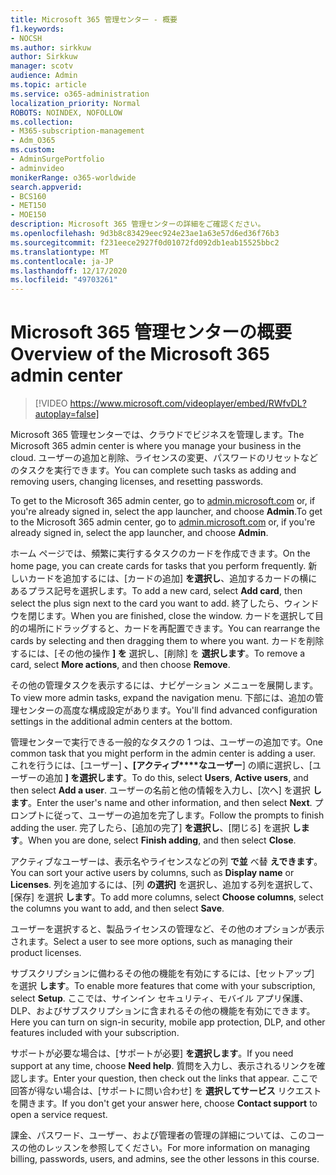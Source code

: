 ```yaml
---
title: Microsoft 365 管理センター - 概要
f1.keywords:
- NOCSH
ms.author: sirkkuw
author: Sirkkuw
manager: scotv
audience: Admin
ms.topic: article
ms.service: o365-administration
localization_priority: Normal
ROBOTS: NOINDEX, NOFOLLOW
ms.collection:
- M365-subscription-management
- Adm_O365
ms.custom:
- AdminSurgePortfolio
- adminvideo
monikerRange: o365-worldwide
search.appverid:
- BCS160
- MET150
- MOE150
description: Microsoft 365 管理センターの詳細をご確認ください。
ms.openlocfilehash: 9d3b8c83429eec924e23ae1a63e57d6ed36f76b3
ms.sourcegitcommit: f231eece2927f0d01072fd092db1eab15525bbc2
ms.translationtype: MT
ms.contentlocale: ja-JP
ms.lasthandoff: 12/17/2020
ms.locfileid: "49703261"
---
```

# <a name="overview-of-the-microsoft-365-admin-center"></a><span data-ttu-id="59378-103">Microsoft 365 管理センターの概要</span><span class="sxs-lookup"><span data-stu-id="59378-103">Overview of the Microsoft 365 admin center</span></span>

> [!VIDEO https://www.microsoft.com/videoplayer/embed/RWfvDL?autoplay=false]

<span data-ttu-id="59378-104">Microsoft 365 管理センターでは、クラウドでビジネスを管理します。</span><span class="sxs-lookup"><span data-stu-id="59378-104">The Microsoft 365 admin center is where you manage your business in the cloud.</span></span> <span data-ttu-id="59378-105">ユーザーの追加と削除、ライセンスの変更、パスワードのリセットなどのタスクを実行できます。</span><span class="sxs-lookup"><span data-stu-id="59378-105">You can complete such tasks as adding and removing users, changing licenses, and resetting passwords.</span></span> 

<span data-ttu-id="59378-106">To get to the Microsoft 365 admin center, go to [admin.microsoft.com](https://admin.microsoft.com) or, if you're already signed in, select the app launcher, and choose **Admin**.</span><span class="sxs-lookup"><span data-stu-id="59378-106">To get to the Microsoft 365 admin center, go to [admin.microsoft.com](https://admin.microsoft.com) or, if you're already signed in, select the app launcher, and choose **Admin**.</span></span>

<span data-ttu-id="59378-107">ホーム ページでは、頻繁に実行するタスクのカードを作成できます。</span><span class="sxs-lookup"><span data-stu-id="59378-107">On the home page, you can create cards for tasks that you perform frequently.</span></span> <span data-ttu-id="59378-108">新しいカードを追加するには、[カードの追加] **を選択し**、追加するカードの横にあるプラス記号を選択します。</span><span class="sxs-lookup"><span data-stu-id="59378-108">To add a new card, select **Add card**, then select the plus sign next to the card you want to add.</span></span> <span data-ttu-id="59378-109">終了したら、ウィンドウを閉じます。</span><span class="sxs-lookup"><span data-stu-id="59378-109">When you are finished, close the window.</span></span> <span data-ttu-id="59378-110">カードを選択して目的の場所にドラッグすると、カードを再配置できます。</span><span class="sxs-lookup"><span data-stu-id="59378-110">You can rearrange the cards by selecting and then dragging them to where you want.</span></span> <span data-ttu-id="59378-111">カードを削除するには、[その他の操作 **] を** 選択し、[削除] を **選択します**。</span><span class="sxs-lookup"><span data-stu-id="59378-111">To remove a card, select **More actions**, and then choose **Remove**.</span></span>

<span data-ttu-id="59378-112">その他の管理タスクを表示するには、ナビゲーション メニューを展開します。</span><span class="sxs-lookup"><span data-stu-id="59378-112">To view more admin tasks, expand the navigation menu.</span></span> <span data-ttu-id="59378-113">下部には、追加の管理センターの高度な構成設定があります。</span><span class="sxs-lookup"><span data-stu-id="59378-113">You'll find advanced configuration settings in the additional admin centers at the bottom.</span></span>

<span data-ttu-id="59378-114">管理センターで実行できる一般的なタスクの 1 つは、ユーザーの追加です。</span><span class="sxs-lookup"><span data-stu-id="59378-114">One common task that you might perform in the admin center is adding a user.</span></span> <span data-ttu-id="59378-115">これを行うには、[ユーザー] **、[アクティブ\*\*\*\*なユーザー**] の順に選択し、[ユーザーの追加 **] を選択します**。</span><span class="sxs-lookup"><span data-stu-id="59378-115">To do this, select **Users**, **Active users**, and then select **Add a user**.</span></span> <span data-ttu-id="59378-116">ユーザーの名前と他の情報を入力し、[次へ] を選択 **します**。</span><span class="sxs-lookup"><span data-stu-id="59378-116">Enter the user's name and other information, and then select **Next**.</span></span> <span data-ttu-id="59378-117">プロンプトに従って、ユーザーの追加を完了します。</span><span class="sxs-lookup"><span data-stu-id="59378-117">Follow the prompts to finish adding the user.</span></span> <span data-ttu-id="59378-118">完了したら、[追加の完了] **を選択し**、[閉じる] を選択 **します**。</span><span class="sxs-lookup"><span data-stu-id="59378-118">When you are done, select **Finish adding**, and then select **Close**.</span></span>

<span data-ttu-id="59378-119">アクティブなユーザーは、表示名やライセンスなどの列 **で並** べ替 **えできます**。</span><span class="sxs-lookup"><span data-stu-id="59378-119">You can sort your active users by columns, such as **Display name** or **Licenses**.</span></span> <span data-ttu-id="59378-120">列を追加するには、[列 **の選択]** を選択し、追加する列を選択して、[保存] を選択 **します**。</span><span class="sxs-lookup"><span data-stu-id="59378-120">To add more columns, select **Choose columns**, select the columns you want to add, and then select **Save**.</span></span>

<span data-ttu-id="59378-121">ユーザーを選択すると、製品ライセンスの管理など、その他のオプションが表示されます。</span><span class="sxs-lookup"><span data-stu-id="59378-121">Select a user to see more options, such as managing their product licenses.</span></span>

<span data-ttu-id="59378-122">サブスクリプションに備わるその他の機能を有効にするには、[セットアップ] を選択 **します**。</span><span class="sxs-lookup"><span data-stu-id="59378-122">To enable more features that come with your subscription, select **Setup**.</span></span> <span data-ttu-id="59378-123">ここでは、サインイン セキュリティ、モバイル アプリ保護、DLP、およびサブスクリプションに含まれるその他の機能を有効にできます。</span><span class="sxs-lookup"><span data-stu-id="59378-123">Here you can turn on sign-in security, mobile app protection, DLP, and other features included with your subscription.</span></span>

<span data-ttu-id="59378-124">サポートが必要な場合は、[サポートが必要] **を選択します**。</span><span class="sxs-lookup"><span data-stu-id="59378-124">If you need support at any time, choose **Need help**.</span></span> <span data-ttu-id="59378-125">質問を入力し、表示されるリンクを確認します。</span><span class="sxs-lookup"><span data-stu-id="59378-125">Enter your question, then check out the links that appear.</span></span> <span data-ttu-id="59378-126">ここで回答が得ない場合は、[サポートに問い合わせ] を **選択してサービス** リクエストを開きます。</span><span class="sxs-lookup"><span data-stu-id="59378-126">If you don't get your answer here, choose **Contact support** to open a service request.</span></span> 

<span data-ttu-id="59378-127">課金、パスワード、ユーザー、および管理者の管理の詳細については、このコースの他のレッスンを参照してください。</span><span class="sxs-lookup"><span data-stu-id="59378-127">For more information on managing billing, passwords, users, and admins, see the other lessons in this course.</span></span>
